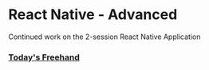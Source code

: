 # React Native - Advanced

Continued work on the 2-session React Native Application

### [Today's Freehand](https://ryangallaway792749.invisionapp.com/freehand/401d53-class-44-bd9Hb6Vl7)
